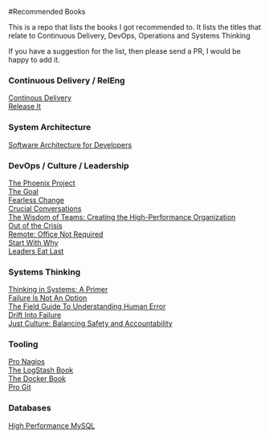 #Recommended Books

This is a repo that lists the books I got recommended to. It lists the titles that relate to Continuous Delivery, DevOps, Operations and Systems Thinking

If you have a suggestion for the list, then please send a PR, I would be happy to add it.

### Continuous Delivery / RelEng

[Continous Delivery](http://www.amazon.co.uk/Continuous-Delivery-Deployment-Automation-Addison-Wesley/dp/0321601912)  
[Release It](http://www.amazon.co.uk/dp/0978739213)  

### System Architecture
[Software Architecture for Developers](https://leanpub.com/software-architecture-for-developers)  

### DevOps / Culture / Leadership
[The Phoenix Project](http://www.amazon.co.uk/dp/0988262509)  
[The Goal](http://www.amazon.co.uk/Goal-Process-Ongoing-Improvement/dp/0566086654)  
[Fearless Change](http://www.amazon.co.uk/Fearless-Change-patterns-introducing-ideas/dp/0201741571)  
[Crucial Conversations](http://www.amazon.co.uk/Crucial-Conversations-Tools-Talking-Stakes/dp/1469266822)  
[The Wisdom of Teams: Creating the High-Performance Organization](http://www.amazon.com/The-Wisdom-Teams-High-Performance-Organization/dp/0060522003)  
[Out of the Crisis](http://www.ebay.co.uk/itm/Out-of-the-Crisis-by-W-Edwards-Deming-Paperback-2000-/231522832307)  
[Remote: Office Not Required](http://www.amazon.co.uk/Remote-Required-David-Heinemeier-Hansson/dp/0091954673)  
[Start With Why](http://www.amazon.co.uk/Start-Why-Leaders-Inspire-Everyone/dp/0241958229)  
[Leaders Eat Last](http://www.amazon.co.uk/Leaders-Eat-Last-Together-Others/dp/0670923168)  

### Systems Thinking
[Thinking in Systems: A Primer](http://www.amazon.co.uk/Thinking-Systems-Primer-Diana-Wright/dp/1844077268)  
[Failure Is Not An Option](http://www.amazon.co.uk/Failure-Not-Option-Thorndike-Bestsellers/dp/0425179877)  
[The Field Guide To Understanding Human Error](http://www.amazon.com/gp/product/B00BL0OZ0E)  
[Drift Into Failure](http://www.amazon.com/gp/product/1409422216)  
[Just Culture: Balancing Safety and Accountability](http://www.amazon.com/Just-Culture-Balancing-Safety-Accountability/dp/1409440605)  

### Tooling
[Pro Nagios](http://www.amazon.co.uk/Nagios-Experts-Voice-Open-Source/dp/1590596099)  
[The LogStash Book](http://www.amazon.co.uk/The-Logstash-Book-James-Turnbull-ebook/dp/B00B9JQTCO)  
[The Docker Book](http://www.amazon.co.uk/Docker-Book-Containerization-new-virtualization-ebook/dp/B00LRROTI4/)  
[Pro Git](http://git-scm.com/book/en/v2)

### Databases
[High Performance MySQL](http://www.amazon.co.uk/High-Performance-MySQL-Optimization-Replication/dp/1449314287)

